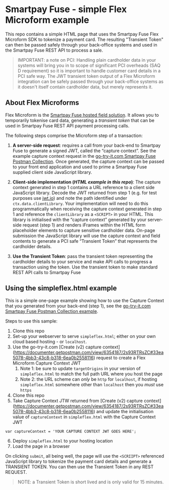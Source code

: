 # Smartpay Fuse - simple Flex Microform example

This repo contains a simple HTML page that uses the Smartpay Fuse Flex Microform SDK to tokenize a payment card. The resulting "Transient Token" can then be passed safely through your back-office systems and used in the Smartpay Fuse REST API to process a sale.  

> IMPORTANT: a note on PCI: Handling plain cardholder data in your systems will bring you in to scope of significant PCI overheads (SAQ D requirement) so it is important to handle customer card details in a PCI safe way. The JWT transient token output of a Flex Microform integration can be safely passed through your back-office systems as it doesn't itself contain cardholder data, but merely represents it.  

## About Flex Microforms
Flex Microform is the [Smartpay Fuse hosted field solution](https://developer.smartpayfuse.barclaycard/barclays/quick-start-guides/hosted-fields.html). It allows you to temporarily tokenise card data, generating a *transient token* that can be used in Smartpay Fuse REST API payment processing calls.

The following steps comprise the Microform step of a transaction:

1. **A server-side request**: requires a call from your back-end to Smartpay Fuse to generate a signed JWT, called the “capture context”. See the example capture context request in the [go-try-it.com Smartpay Fuse Postman Collection](https://documenter.getpostman.com/view/6354187/2s93RTRsZC#33ea5078-4bb3-43c8-b318-6ea0b2558116). Once generated, the capture context can be passed to your front end application and used to prime a Smartpay Fuse supplied client side JavaScript library.  
   
2. **Client-side implementation (*HTML example in this repo*)**: The capture context generated in step 1 contains a URL reference to a client side JavaScript library. Decode the JWT returned from step 1 (e.g. for test purposes use [jwt.io](https://jwt.io/)) and note the path identified under `ctx.data.clientLibrary`. Your implementation will need to do this programmatically when receiving the capture context generated in step 1 and reference the `clientLibrary` as a `<SCRIPT>` in your HTML. This library is initialised with the “capture context” generated by your server-side request (step 1) and renders iFrames within the HTML form placeholder elements to capture sensitive cardholder data. On-page submission the JavaScript library will use the capture context and field contents to generate a PCI safe “Transient Token” that represents the cardholder details. 
   
3. **Use the Transient Token**: pass the transient token representing the cardholder details to your service and make API calls to progress a transaction using the token. Use the transient token to make standard REST API calls to Smartpay Fuse 

## Using the simpleflex.html example
This is a simple one-page example showing how to use the Capture Context that you generated from your back-end (step 1), see the [go-try-it.com Smartpay Fuse Postman Collection example](https://documenter.getpostman.com/view/6354187/2s93RTRsZC#33ea5078-4bb3-43c8-b318-6ea0b2558116). 

Steps to use this sample:

1. Clone this repo 
2. Set-up your webserver to serve `simpleflex.html`; either on your own cloud based hosting - or `localhost`.
3. Use the go-try-it.com [Create (v2) capture context] (https://documenter.getpostman.com/view/6354187/2s93RTRsZC#33ea5078-4bb3-43c8-b318-6ea0b2558116) request to create a Flex Microform Capture Context JWT
   1. Note 1: be sure to update `targetOrigins` in your version of `simpleflex.html` to match the full path URL where you host the page
   2. Note 2: the URL scheme can *only* be `http` for `localhost`, if hosting `simpleflex.html` somewhere other than `localhost` then you *must* use `https`
4. Clone this repo
5. Take Capture Context JTW returned from [Create (v2) capture context] (https://documenter.getpostman.com/view/6354187/2s93RTRsZC#33ea5078-4bb3-43c8-b318-6ea0b2558116) and update the initialisation value of `captureContext` in `simpleflex.html` with the Capture Context JWT 
   
```
var captureContext = 'YOUR CAPTURE CONTEXT JWT GOES HERE';
```

6. Deploy `simpleflex.html` to your hosting location
7. Load the page in a browser

On clicking `submit`, all being well, the page will use the `<SCRIIPT>` referenced JavaScript library to tokenize the payment card details and generate a TRANSIENT TOKEN. You can then use the Transient Token in any REST REQUEST.

> NOTE: a Transient Token is short lived and is only valid for 15 minutes. 
